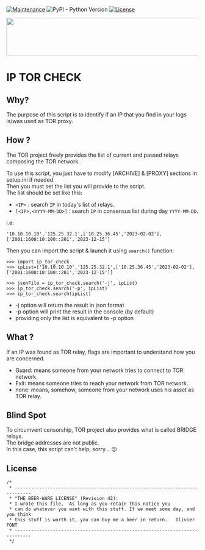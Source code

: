 [![Maintenance](https://img.shields.io/badge/Maintained%3F-yes-green.svg)](https://GitHub.com/Naereen/StrapDown.js/graphs/commit-activity)
![PyPI - Python Version](https://img.shields.io/pypi/pyversions/datetime)
[![License](https://img.shields.io/badge/License-Beerware-yellow)](https://fedoraproject.org/wiki/Licensing/Beerware)

<img src="https://styleguide.torproject.org/static/images/tor-logo/color.svg" data-canonical-src="https://styleguide.torproject.org/static/images/tor-logo/color.svg" width="600" height="100" />

# IP TOR CHECK
## Why?
The purpose of this script is to identify if an IP that you find in your logs is/was used as TOR proxy.
## How ?
The TOR project freely provides the list of current and passed relays composing the TOR network.<br>

To use this script, you just have to modify [ARCHIVE] & [PROXY] sections in setup.ini if needed.<br>
Then you must set the list you will provide to the script.<br>
The list should be set like this:<br>
* `<IP>`  : search `IP` in today's list of relays.
* `[<IP>,<YYYY-MM-DD>]` : search `IP` in consensus list during day `YYYY-MM-DD`.

i.e:<br>
```
'10.10.10.10','125.25.32.1',['10.25.36.45','2023-02-02'],['2001:1600:10:100::201','2023-12-15']
```
Then you can import the script & launch it using `search()` function:
```
>>> import ip_tor_check
>>> ipList=['10.10.10.10','125.25.32.1',['10.25.36.45','2023-02-02'],['2001:1600:10:100::201','2023-12-15']]

>>> jsonFile = ip_tor_check.search('-j', ipList)
>>> ip_tor_check.search('-p', ipList)
>>> ip_tor_check.search(ipList)
```
* -j option will return the result in json format
* -p option will print the result in the console (by default)
* providing only the list is equivalent to -p option

## What ?
If an IP was found as TOR relay, flags are important to understand how you are concerned.<br>
* Guard: means someone from your network tries to connect to TOR network.
* Exit:  means someone tries to reach your network from TOR network.
* none:  means, somehow, someone from your network uses his asset as TOR relay.

## Blind Spot
To circumvent censorship, TOR project also provides what is called BRIDGE relays.<br>
The bridge addresses are not public.<br>
In this case, this script can't help, sorry... :confused:

## License
```
/*
 * ----------------------------------------------------------------------------
 * "THE BEER-WARE LICENSE" (Revision 42):
 * I wrote this file.  As long as you retain this notice you
 * can do whatever you want with this stuff. If we meet some day, and you think
 * this stuff is worth it, you can buy me a beer in return.   Olivier FONT
 * ----------------------------------------------------------------------------
 */
```